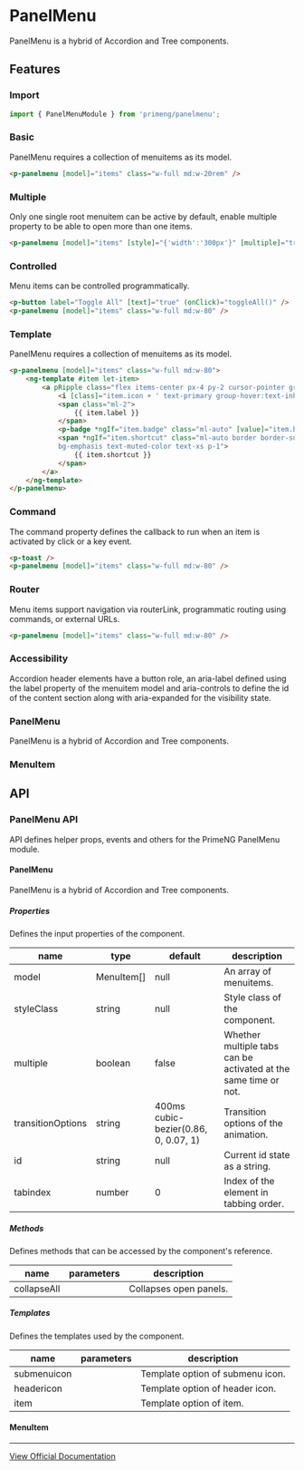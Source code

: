 # PanelMenu

PanelMenu is a hybrid of Accordion and Tree components.

## Features

### Import

```typescript
import { PanelMenuModule } from 'primeng/panelmenu';
```

### Basic

PanelMenu requires a collection of menuitems as its model.

```html
<p-panelmenu [model]="items" class="w-full md:w-20rem" />
```

### Multiple

Only one single root menuitem can be active by default, enable multiple property to be able to open more than one items.

```html
<p-panelmenu [model]="items" [style]="{'width':'300px'}" [multiple]="true" />
```

### Controlled

Menu items can be controlled programmatically.

```html
<p-button label="Toggle All" [text]="true" (onClick)="toggleAll()" />
<p-panelmenu [model]="items" class="w-full md:w-80" />
```

### Template

PanelMenu requires a collection of menuitems as its model.

```html
<p-panelmenu [model]="items" class="w-full md:w-80">
    <ng-template #item let-item>
        <a pRipple class="flex items-center px-4 py-2 cursor-pointer group">
            <i [class]="item.icon + ' text-primary group-hover:text-inherit'"></i>
            <span class="ml-2">
                {{ item.label }}
            </span>
            <p-badge *ngIf="item.badge" class="ml-auto" [value]="item.badge" />
            <span *ngIf="item.shortcut" class="ml-auto border border-surface rounded
            bg-emphasis text-muted-color text-xs p-1">
                {{ item.shortcut }}
            </span>
        </a>
    </ng-template>
</p-panelmenu>
```

### Command

The command property defines the callback to run when an item is activated by click or a key event.

```html
<p-toast />
<p-panelmenu [model]="items" class="w-full md:w-80" />
```

### Router

Menu items support navigation via routerLink, programmatic routing using commands, or external URLs.

```html
<p-panelmenu [model]="items" class="w-full md:w-80" />
```

### Accessibility

Accordion header elements have a button role, an aria-label defined using the label property of the menuitem model and aria-controls to define the id of the content section along with aria-expanded for the visibility state.

### PanelMenu

PanelMenu is a hybrid of Accordion and Tree components.

### MenuItem

## API

### PanelMenu API

API defines helper props, events and others for the PrimeNG PanelMenu module.

#### PanelMenu

PanelMenu is a hybrid of Accordion and Tree components.

##### Properties

Defines the input properties of the component.

| name | type | default | description |
| --- | --- | --- | --- |
| model | MenuItem[] | null | An array of menuitems. |
| styleClass | string | null | Style class of the component. |
| multiple | boolean | false | Whether multiple tabs can be activated at the same time or not. |
| transitionOptions | string | 400ms cubic-bezier(0.86, 0, 0.07, 1) | Transition options of the animation. |
| id | string | null | Current id state as a string. |
| tabindex | number | 0 | Index of the element in tabbing order. |

##### Methods

Defines methods that can be accessed by the component's reference.

| name | parameters | description |
| --- | --- | --- |
| collapseAll |  | Collapses open panels. |

##### Templates

Defines the templates used by the component.

| name | parameters | description |
| --- | --- | --- |
| submenuicon |  | Template option of submenu icon. |
| headericon |  | Template option of header icon. |
| item |  | Template option of item. |

#### MenuItem

---

[View Official Documentation](https://primeng.org/panelmenu)

